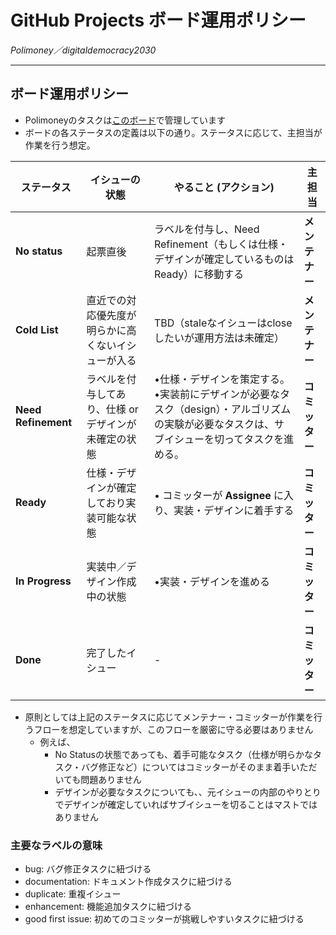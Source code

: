 # GitHub Projects ボード運用ポリシー  
_Polimoney／digitaldemocracy2030_

---

## ボード運用ポリシー
* Polimoneyのタスクは[このボード](https://github.com/orgs/digitaldemocracy2030/projects/15)で管理しています
* ボードの各ステータスの定義は以下の通り。ステータスに応じて、主担当が作業を行う想定。

|  ステータス | イシューの状態 | **やること (アクション)** | 主担当 |
|---|---|---|---|
| **No status** | 起票直後 | ラベルを付与し、Need Refinement（もしくは仕様・デザインが確定しているものはReady）に移動する | **メンテナー** |
| **Cold List** | 直近での対応優先度が明らかに高くないイシューが入る | TBD（staleなイシューはcloseしたいが運用方法は未確定） | **メンテナー** |
| **Need Refinement** | ラベルを付与してあり、仕様 or デザインが未確定の状態 | •仕様・デザインを策定する。 <br> •実装前にデザインが必要なタスク（design）・アルゴリズムの実験が必要なタスクは、サブイシューを切ってタスクを進める。| **コミッター** |
| **Ready** | 仕様・デザインが確定しており実装可能な状態 | • コミッターが **Assignee** に入り、実装・デザインに着手する| **コミッター** |
| **In Progress** | 実装中／デザイン作成中の状態 | •実装・デザインを進める| **コミッター** |
| **Done** | 完了したイシュー | -| **コミッター** |


* 原則としては上記のステータスに応じてメンテナー・コミッターが作業を行うフローを想定していますが、このフローを厳密に守る必要はありません
  * 例えば、
    * No Statusの状態であっても、着手可能なタスク（仕様が明らかなタスク・バグ修正など）についてはコミッターがそのまま着手いただいても問題ありません
    * デザインが必要なタスクについても、、元イシューの内部のやりとりでデザインが確定していればサブイシューを切ることはマストではありません


### 主要なラベルの意味

* bug: バグ修正タスクに紐づける
* documentation: ドキュメント作成タスクに紐づける
* duplicate: 重複イシュー
* enhancement: 機能追加タスクに紐づける
* good first issue: 初めてのコミッターが挑戦しやすいタスクに紐づける
